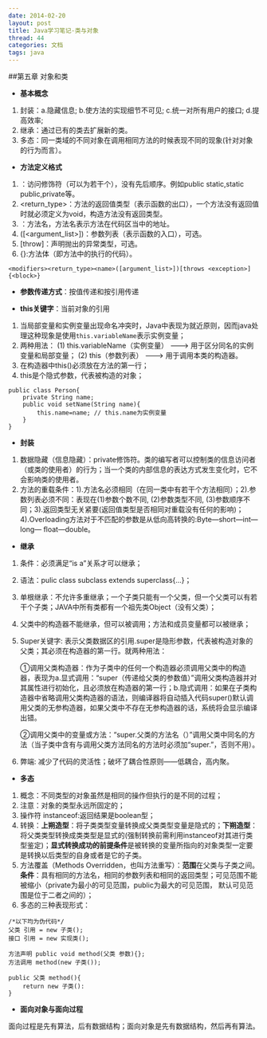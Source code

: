 ```yaml
---
date: 2014-02-20
layout: post
title: Java学习笔记-类与对象
thread: 44
categories: 文档
tags: java
---
```


##第五章 对象和类

* **基本概念**

 1. 封装：a.隐藏信息; b.使方法的实现细节不可见; c.统一对所有用户的接口; d.提高效率;
 2. 继承：通过已有的类去扩展新的类。
 3. 多态：同一类域的不同对象在调用相同方法的时候表现不同的现象(针对对象的行为而言）。
    
     
* **方法定义格式**

 1. <modifiers>：访问修饰符（可以为若干个），没有先后顺序。例如public static,static public,private等。
 2. <return_type>：方法的返回值类型（表示函数的出口），一个方法没有返回值时就必须定义为void，构造方法没有返回类型。
 3. <name>：方法名，方法名表示方法在代码区当中的地址。
 4. ([<argument_list>])：参数列表（表示函数的入口），可选。
 5. [throw<exception>]：声明抛出的异常类型，可选。
 6. {<block>}:方法体（即方法中的执行的代码）。
     
```
<modifiers><return_type><name>([argument_list>])[throws <exception>]{<block>}
```
    
    
* **参数传递方式**：按值传递和按引用传递
    
    
* **this关键字**：当前对象的引用
    
 1. 当局部变量和实例变量出现命名冲突时，Java中表现为就近原则，因而java处理这种现象是使用`this.variableName`表示实例变量；
 2. 两种用法：
(1) this.variableName（实例变量） ---> 用于区分同名的实例变量和局部变量；
(2) this（参数列表） ---> 用于调用本类的构造器。
 3. 在构造器中this()必须放在方法的第一行；
 4. this是个隐式参数，代表被构造的对象；

```
public class Person{
    private String name;
    public void setName(String name){
        this.name=name; // this.name为实例变量
    }
}
```
    
    
* **封装**
    
 1. 数据隐藏（信息隐藏）：private修饰符。类的编写者可以控制类的信息访问者（或类的使用者）的行为；当一个类的内部信息的表达方式发生变化时，它不会影响类的使用者。
 2. 方法的重载条件：1).方法名必须相同（在同一类中有若干个方法相同）；2).参数列表必须不同：表现在(1)参数个数不同, (2)参数类型不同, (3)参数顺序不同；3).返回类型无关紧要(返回值类型是否相同对重载没有任何的影响)；4).Overloading方法对于不匹配的参数是从低向高转换的:Byte—short—int—long—
float—double。
    
* **继承**
    
    
1. 条件：必须满足“is a”关系才可以继承；
2. 语法：pulic class subclass extends superclass{...}；
3. 单根继承：不允许多重继承；一个子类只能有一个父类，但一个父类可以有若干个子类；JAVA中所有类都有一个祖先类Object（没有父类）；
4. 父类中的构造器不能继承，但可以被调用；方法和成员变量都可以被继承；
5. Super关键字: 表示父类数据区的引用.super是隐形参数，代表被构造对象的父类；其必须在构造器的第一行。就两种用法：

     ①调用父类构造器：作为子类中的任何一个构造器必须调用父类中的构造器，表现为a.显式调用：“super（传递给父类的参数值）”调用父类构造器并对其属性进行初始化，且必须放在构造器的第一行；b.隐式调用：如果在子类构造器中省略调用父类构造器的语法，则编译器将自动插入代码super()默认调用父类的无参构造器，如果父类中不存在无参构造器的话，系统将会显示编译出错。
     
      ②调用父类中的变量或方法：“super.父类的方法名（）”调用父类中同名的方法（当子类中含有与调用父类方法同名的方法时必须加“super.”，否则不用）。
6. 弊端: 减少了代码的灵活性；破坏了耦合性原则——低耦合，高内聚。

* **多态**

1. 概念：不同类型的对象虽然是相同的操作但执行的是不同的过程；
2. 注意：对象的类型永远所固定的；
3. 操作符 instanceof:返回结果是boolean型；
4. 转换：**上朔造型**：将子类类型变量转换成父类类型变量是隐式的；**下朔造型**：将父类类型转换成类类型是显式的(强制转换前需利用instanceof对其进行类型鉴定)；**显式转换成功的前提条件**是被转换的变量所指向的对象类型一定要是转换以后类型的自身或者是它的子类。
5. 方法覆盖（Methods Overridden，也叫方法重写）：**范围**在父类与子类之间。**条件**：具有相同的方法名，相同的参数列表和相同的返回类型；可见范围不能被缩小（private为最小的可见范围，public为最大的可见范围，
默认可见范围是位于二者之间的）；
6. 多态的三种表现形式：

```
/*以下均为伪代码*/
父类 引用 = new 子类();
接口 引用 = new 实现类();

方法声明 public void method(父类 参数){};
方法调用 method(new 子类());

public 父类 method(){
    return new 子类():
}
```

* **面向对象与面向过程**

面向过程是先有算法，后有数据结构；面向对象是先有数据结构，然后再有算法。